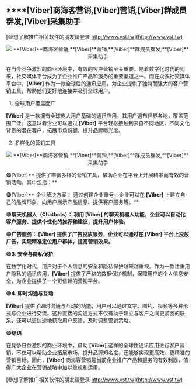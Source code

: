 ## ****[Viber]**商海客营销,**[Viber]**营销,**[Viber]**群成员群发,**[Viber]**采集助手**

[😍想了解推广相关软件的朋友请登录 http://www.vst.tw](http://www.vst.tw)

 <center><img src="https://vst.tw/MP4/tuiguang/png/2.png" alt="**[Viber]**商海客营销,**[Viber]**营销,**[Viber]**群成员群发,**[Viber]**采集助手"></center>

在当今竞争激烈的商业环境中，有效的客户营销至关重要。随着数字化时代的到来，社交媒体平台成为了企业推广产品和服务的重要渠道之一。而在众多社交媒体平台中，**[Viber]** 作为一款全球性的通讯应用，为企业提供了独特而强大的客户营销工具，帮助他们更好地连接并吸引全球用户。

1. 全球用户覆盖面广

**[Viber]** 是一款拥有全球庞大用户基础的通讯应用，其用户遍布世界各地，覆盖范围广泛。这意味着企业可以通过 **[Viber]** 平台轻松接触到来自不同地区、不同文化背景的潜在客户，拓展市场份额，提升品牌曝光度。

2. 多样化的营销工具

 <center><img src="https://vst.tw/MP4/tuiguang/png/6.png" alt="**[Viber]**商海客营销,**[Viber]**营销,**[Viber]**群成员群发,**[Viber]**采集助手"></center>

**😄**[Viber]** 提供了丰富多样的营销工具，帮助企业在平台上开展精准而有效的营销活动。其中包括：**

**😄**[Viber]** 企业解决方案： 通过创建企业账号，企业可以在 **[Viber]** 上建立自己的品牌形象，向用户展示产品信息、提供客户服务等。**

**😄聊天机器人（Chatbots）： 利用 **[Viber]** 的聊天机器人功能，企业可以自动化客户服务、提供个性化的推荐和建议，提升用户体验。**

**😄广告服务： **[Viber]** 提供了广告投放服务，企业可以通过在 **[Viber]** 平台上投放广告，实现精准定位用户群体，提高营销效果。**

**😄3. 安全与隐私保护**

在数字化时代，用户对于个人信息的安全和隐私保护越来越重视。作为一款注重用户隐私的通讯应用，**[Viber]** 提供了严格的数据保护机制，保障用户的个人信息安全，为企业提供了一个可信赖的营销平台。

**😄4. 即时沟通与互动**

**[Viber]** 提供了即时沟通与互动的功能，用户可以通过文字、图片、视频等多种形式与企业进行交流。这种直接的沟通方式不仅有助于建立与客户之间更紧密的联系，还可以更快速地获取用户反馈，及时调整营销策略。

**😄结语**

在竞争日益激烈的商业环境中，借助 **[Viber]** 这样的全球性通讯应用进行客户营销，不仅可以帮助企业拓展市场，提升品牌知名度，还能够实现更高效、更精准的营销目标。因此，**[Viber]** 商海客营销是当前企业推广产品和服务的有效利器，值得广大企业在营销战略中加以重视和运用。

[😍想了解推广相关软件的朋友请登录 http://www.vst.tw](http://www.vst.tw)



